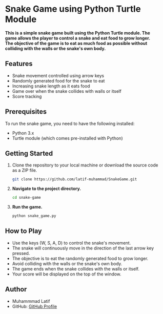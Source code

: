# Snake Game using Python Turtle Module

**This is a simple snake game built using the Python Turtle module. The game allows the player to control a snake and eat food to grow longer. The objective of the game is to eat as much food as possible without colliding with the walls or the snake's own body.**

## Features

- Snake movement controlled using arrow keys
- Randomly generated food for the snake to eat
- Increasing snake length as it eats food
- Game over when the snake collides with walls or itself
- Score tracking

## Prerequisites

To run the snake game, you need to have the following installed:

- Python 3.x
- Turtle module (which comes pre-installed with Python)


## Getting Started

1. Clone the repository to your local machine or download the source code as a ZIP file.

    ```bash
    git clone https://github.com/latif-muhammad/SnakeGame.git
    ```

2. **Navigate to the project directory.**

    ```bash
    cd snake-game
    ```

3. **Run the game.**

    ```bash
    python snake_game.py
    ```

## How to Play

- Use the keys (W, S, A, D) to control the snake's movement.
- The snake will continuously move in the direction of the last arrow key pressed.
- The objective is to eat the randomly generated food to grow longer.
- Avoid colliding with the walls or the snake's own body.
- The game ends when the snake collides with the walls or itself.
- Your score will be displayed on the top of the window.

## Author

- Muhammmad Latif
- GitHub: [GitHub Profile](https://github.com/latif-muhammad)
